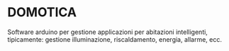 # DOMOTICA
Software arduino per gestione applicazioni per abitazioni intelligenti, tipicamente: gestione illuminazione, riscaldamento, energia, allarme, ecc.
